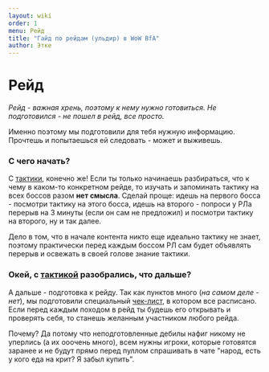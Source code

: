 ```yaml
---
layout: wiki
order: 1
menu: Рейд
title: "Гайд по рейдам (ульдир) в WoW BfA"
author: Этке
---
```

# Рейд

_Рейд - важная хрень, поэтому к нему нужно готовиться. Не подготовился - не пошел в рейд, все просто._

Именно поэтому мы подготовили для тебя нужную информацию. Прочтешь и попытаешься ей следовать - может и выживешь.

### С чего начать?

С [тактики](tactics), конечно же! Если ты только начинаешь разбираться, что к чему в каком-то конкретном рейде, то изучать и запоминать тактику на всех боссов разом **нет смысла**.
Сделай проще: идешь на первого босса - посмотри тактику на этого босса, идешь на второго - попроси у РЛа перерыв на 3 минуты (если он сам не предложил) и посмотри тактику на второго, ну и так далее.

Дело в том, что в начале контента никто еще идеально тактику не знает, поэтому практически перед каждым боссом РЛ сам будет объявлять перерыв и освежать в своей голове знание тактики.

### Окей, с [тактикой](tactics) разобрались, что дальше?

А дальше - подготовка к рейду. Так как пунктов много (_на самом деле - нет_), мы подготовили специальный [чек-лист](checklist), в котором все расписано. Если перед каждым походом в рейд ты будешь его открывать и проверять себя, то станешь желанным участником любого рейда.

Почему? Да потому что неподготовленные дебилы нафиг никому не уперлись (а их ооочень много), всем нужны игроки, которые готовятся заранее и не будут прямо перед пуллом спрашивать в чате "народ, есть у кого еда на крит? Я забыл купить".
